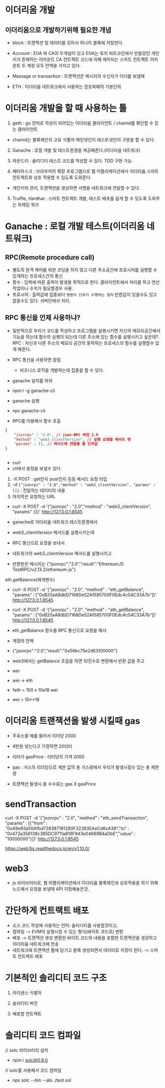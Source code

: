 # 이더리움 개발

## 이더리움으로 개발하기위해 필요한 개념

- block : 트랜잭션 및 데이터를 모아서 하나의 블록에 저장한다.
- Account : EOA 와 CA의 두개념이 있고 EOA는 토이 비트코인에서 만들었던 개인키가 존재하는 어카운트 CA 컨트렉트 코드에 의해
제어되는 스마트 컨트랙트 어카운트 두 계정 모두 잔액을 가지고 있다.

- Massage or transaction : 트랜잭션은 메시지의 수신자가 이더를 보낼때 

- ETH : 이더리움 네트워크에서 사용하는 암호화폐의 기본단위

# 이더리움 개발을 할 때 사용하는 툴

1. geth : go 언어로 작성이 되어있는 이더리움 클라이언트 / chainid를 확인할 수 있는 클라이언트
- chainid는 블록체인의 고유 식별자 메인넷인지 테스트넷인지 구분을 할 수 있다.

2. Ganache : 로컬 개발 및 테스트환경을 제공해준다.(이더리움 네트워크)

3. 파운드리 : 솔리디티 테스트 코드를 작성할 수 있다. TDD 구현 가능.

4. 메타마스크 : 브라우저의 확장 프로그램으로 웹 어플리케이션에서 이더리움 스마트 컨트렉트와 상호 작용할 수 있도록 도와준다.
- 개인키의 관리, 트랜잭션을 생성하면 서명을 네트워크에 전달할 수 있다.

5. Truffle, Hardhat : 스마트 컨트랙트 개발, 테스트 배포를 쉽게 할 수 있도록 도와주는 프레임 워크

# Ganache : 로컬 개발 테스트(이더리움 네트워크)

## RPC(Remote procedure  call)
- 별도의 원격 제어를 위한 코딩을 하지 않고 다른 주소공간에 프로시저를 실행할 수 있게하는 프로세스간의 통신
- 함수 : 입력에 따른 출력이 발생을 목적으로 한다. 클라이언트에서 처리를 하고 연산작업이나 수치가 필요할경우 사용.
- 프로시저 : 출력값에 집중보다 `명령의 단위가 수행하는 절차` 반환값이 있을수도 있고 없을수도 있다. 서버단에서 처리.

## RPC 통신을 언제 사용하냐?
- 일반적으로 우리가 코드를 작성하고 프로그램을 실행시키면 자신의 메모리공간에서 기능을 하는데 함수의 실행이 되는데
다른 주소에 있는 함수를 실행시키고 싶은데?. RPC : 자신과 다른 주소의 메모리 공간의 동작하는 프로세스의 함수를 실행할수 있게 해준다.

- RPC 통신을 사용하면 장점
    - 비즈니스 로직을 개발하는데 집중을 할 수 있다.


- ganache 설치를 하자
- npm i -g ganache-cli

- ganache 실행
- npx ganache-cli

- RPC를 이용해서 함수 호출

```json
{
    "jsonrpc" : "2.0", // json-RPC 버전 2.0
    "method" : "web3_clientVersion", // 실행 요청할 메서드 명
    "params" : [], // 메서드에 전달을 할 인자값
}
    
```

- curl
- cli에서 용청을 보낼수 있다

1. -X POST : get인지 post인지 등등 메서드 요청 타입
2. -d `{"jsonrpc" : "2.0","method" : "web3_clientVersion", "params" :[]}` : 전달하는 데이터의 내용
3. 마지막은 요청하는 URL

- curl -X POST -d '{"jsonrpc" : "2.0","method" : "web3_clientVersion", "params" :[]}' http://127.0.0.1:8545

- ganache로 이더리움 네트워크 테스트환경에서
- web3_clientVersion 메서드를 실행시키는데
- RPC 통신으로 요청을 보내서
- 네트워크의 web3_clientVersion 메서드를 실행시키고
- 반환받은 메시지는 {"jsonrpc":"2.0","result":"EthereumJS TestRPC/v2.13.2/ethereum-js"}

eth.getBalance(매개변수)
- curl -X POST -d '{"jsonrpc" : "2.0", "method" : "eth_getBalance", "params" : ["0xB20aA8dbD7168De52Af585700F0Edc4c04C33A7b"]}' http://127.0.0.1:8545
- curl -X POST -d '{"jsonrpc" : "2.0", "method" : "eth_getBalance", "params" : ["0xB20aA8dbD7168De52Af585700F0Edc4c04C33A7b"]}' http://127.0.0.1:8545

- eth_getBalance 함수를 RPC 통신으로 요청을 해서
- 계정의 잔액
- {"jsonrpc":"2.0","result":"0x56bc75e2d63100000"}

- web3에서는 getBalance 호출을 하면 10진수로 변환해서 반환 값을 주고
- wei
- wei -> eth
- 1eth = 100 x 10e18 wei
- wei = 10**18

# 이더리움 트랜잭션을 발생 시킬때 gas
- 주유소를 예를 들어서 리터당 2000
- 4만원 넣는다고 가정하면 20리터
- 리터가 gasPrice : 리터당의 가격 2000
- gas : 가스의 리터당으로 계싼 값의 총 가스량에서 우리가 발생시킬수 있는 총 제한량

- 트랜잭션 발생시 총 수수료는 gas X gasPrice

# sendTransaction

curl -X POST -d '{"jsonrpc" : "2.0", "method" : "eth_sendTransaction", "params" : [{"from" : "0xA9e93a50Afbd728387191280F32383EAeCd6cA39","to" : "0x473a356138c385DC9711a819F943e04669B4aDbE","value" : "10000000"}]}' http://127.0.0.1:8545


https://web3js.readthedocs.io/en/v1.10.0/

# web3
- js 라이브러리로, 웹 어플리케이션에서 이더리움 블록체인과 상호작용을 하기 위해 노드에서 요청을 보낼때 API 지정해놓은것.

# 간단하게 컨트랙트 배포

- 소스 코드 작성에 사용하는 언어: 솔리디티를 사용할것이고, 
- 컴파일 -> EVM이 실행시킬 수 있는 형식(바이트 코드로) 변환
- 배포 -> 트랜잭션 생성 변환한 바이트 코드와 내용을 포함한 트랜잭션을 생성하고
이더리움 네트워크에 전송
- 네트워크에 트랜잭션 풀에 담기고 블록 생성되면서 데이터로 저장이 된다. -> 스마트 컨트렉트 배포

# 기본적인 솔리디티 코드 구조

1. 라이센스 식별자

2. 솔리디티 버전

3. 배포할 컨트렉트


# 솔리디티 코드 컴파일

// solc 라이브러리 설치
- npm i solc@0.8.0

// solc를 사용해서 코드 컴파일
- npx solc --bin --abi ./test.sol